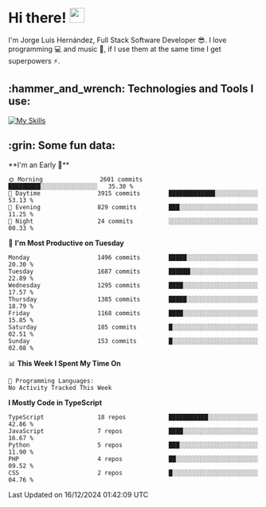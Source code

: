 <h1 align="left">
 <abc>
  <br>Hi there! <img src="https://user-images.githubusercontent.com/42378118/110234147-e3259600-7f4e-11eb-95be-0c4047144dea.gif" width="30"><br>
 </abc>
</h1>

I'm Jorge Luis Hernández, Full Stack Software Developer :sunglasses:. I love programming :computer: and music :musical_score:, if I use them at the same time I get superpowers :zap:. 


<h2 align="left">:hammer_and_wrench: Technologies and Tools I use:</h2>

[![My Skills](https://skillicons.dev/icons?i=js,ts,html,css,py,vue,react,next,nest,postgres,mysql)](https://skillicons.dev)

<h2 align="left">:grin: Some fun data:</h2>
<!--START_SECTION:waka-->
**I'm an Early 🐤** 

```text
🌞 Morning                2601 commits        █████████░░░░░░░░░░░░░░░░   35.30 % 
🌆 Daytime                3915 commits        █████████████░░░░░░░░░░░░   53.13 % 
🌃 Evening                829 commits         ███░░░░░░░░░░░░░░░░░░░░░░   11.25 % 
🌙 Night                  24 commits          ░░░░░░░░░░░░░░░░░░░░░░░░░   00.33 % 
```
📅 **I'm Most Productive on Tuesday** 

```text
Monday                   1496 commits        █████░░░░░░░░░░░░░░░░░░░░   20.30 % 
Tuesday                  1687 commits        ██████░░░░░░░░░░░░░░░░░░░   22.89 % 
Wednesday                1295 commits        ████░░░░░░░░░░░░░░░░░░░░░   17.57 % 
Thursday                 1385 commits        █████░░░░░░░░░░░░░░░░░░░░   18.79 % 
Friday                   1168 commits        ████░░░░░░░░░░░░░░░░░░░░░   15.85 % 
Saturday                 185 commits         █░░░░░░░░░░░░░░░░░░░░░░░░   02.51 % 
Sunday                   153 commits         █░░░░░░░░░░░░░░░░░░░░░░░░   02.08 % 
```


📊 **This Week I Spent My Time On** 

```text
💬 Programming Languages: 
No Activity Tracked This Week
```

**I Mostly Code in TypeScript** 

```text
TypeScript               18 repos            ███████████░░░░░░░░░░░░░░   42.86 % 
JavaScript               7 repos             ████░░░░░░░░░░░░░░░░░░░░░   16.67 % 
Python                   5 repos             ███░░░░░░░░░░░░░░░░░░░░░░   11.90 % 
PHP                      4 repos             ██░░░░░░░░░░░░░░░░░░░░░░░   09.52 % 
CSS                      2 repos             █░░░░░░░░░░░░░░░░░░░░░░░░   04.76 % 
```




 Last Updated on 16/12/2024 01:42:09 UTC
<!--END_SECTION:waka-->
